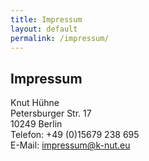 ```yaml
---
title: Impressum 
layout: default
permalink: /impressum/
---
```


## Impressum
Knut Hühne  
Petersburger Str. 17  
10249 Berlin  
Telefon: +49 (0)15679 238 695  
E-Mail: impressum@k-nut.eu

